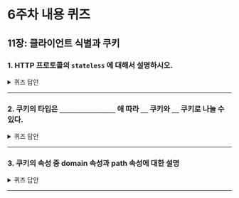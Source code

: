 # 6주차 내용 퀴즈

## 11장: 클라이언트 식별과 쿠키

### 1. HTTP 프로토콜의 `stateless` 에 대해서 설명하시오.

<details>
<summary>퀴즈 답안</summary>
<div markdown="1">

연결 자체에 대한 정보를 가지지 않으며, 각 요청 및 응답이 독립적으로 일어난다.

</div>
</details>

---

### 2. 쿠키의 타입은 `_______________` 애 따라 `__` 쿠키와 `__` 쿠키로 나눌 수 있다.

<details>
<summary>퀴즈 답안</summary>
<div markdown="1">

- 보너스 문제 : 쿠키를 세션 쿠키로 설정하는 방법은?

<details>
<summary>답안</summary>
<div markdown="1">

Discard 파라미터가 설정되어 있거나, Expires, Max-Age 파라미터가 없으면 세션 쿠키가 된다

</div>
</details>

</div>
</details>

---

### 3. 쿠키의 속성 중 domain 속성과 path 속성에 대한 설명

<details>
<summary>퀴즈 답안</summary>
<div markdown="1">

- `Domain` : 서버는 쿠키를 생성할 때 Set-Cookie 응답 헤더에 Domain 속성을 기술해서 **어떤 사이트가 그 쿠키를 읽을 수 있는지** 제어할 수 있다.
- `Path` : 웹 사이트 일부에만 쿠키를 적용할 수 있다. URL 경로의 앞부분을 가리키는 Path 속성을 기술해서 **해당 경로에 속하는 페이지에만 쿠키를 전달**한다.

</div>
</details>

---
